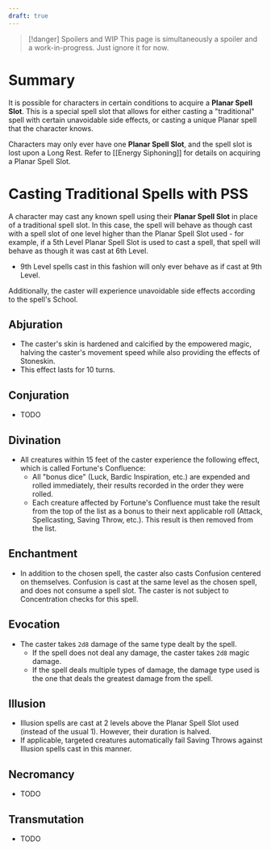 ```yaml
---
draft: true
---
```


> [!danger] Spoilers and WIP
> This page is simultaneously a spoiler and a work-in-progress. Just ignore it for now.
# Summary
It is possible for characters in certain conditions to acquire a **Planar Spell Slot**. This is a special spell slot that allows for either casting a "traditional" spell with certain unavoidable side effects, or casting a unique Planar spell that the character knows. 

Characters may only ever have one **Planar Spell Slot**, and the spell slot is lost upon a Long Rest. Refer to [[Energy Siphoning]] for details on acquiring a Planar Spell Slot.
# Casting Traditional Spells with PSS
A character may cast any known spell using their **Planar Spell Slot** in place of a traditional spell slot. In this case, the spell will behave as though cast with a spell slot of one level higher than the Planar Spell Slot used - for example, if a 5th Level Planar Spell Slot is used to cast a spell, that spell will behave as though it was cast at 6th Level. 
- 9th Level spells cast in this fashion will only ever behave as if cast at 9th Level. 

Additionally, the caster will experience unavoidable side effects according to the spell's School.
## Abjuration
- The caster's skin is hardened and calcified by the empowered magic, halving the caster's movement speed while also providing the effects of Stoneskin.
- This effect lasts for 10 turns. 
## Conjuration
- TODO
## Divination
- All creatures within 15 feet of the caster experience the following effect, which is called Fortune's Confluence:
	- All "bonus dice" (Luck, Bardic Inspiration, etc.) are expended and rolled immediately, their results recorded in the order they were rolled.
	- Each creature affected by Fortune's Confluence must take the result from the top of the list as a bonus to their next applicable roll (Attack, Spellcasting, Saving Throw, etc.). This result is then removed from the list. 
## Enchantment
- In addition to the chosen spell, the caster also casts Confusion centered on themselves. Confusion is cast at the same level as the chosen spell, and does not consume a spell slot. The caster is not subject to Concentration checks for this spell.
## Evocation
- The caster takes `2d8` damage of the same type dealt by the spell. 
	- If the spell does not deal any damage, the caster takes `2d8` magic damage. 
	- If the spell deals multiple types of damage, the damage type used is the one that deals the greatest damage from the spell. 
## Illusion
- Illusion spells are cast at 2 levels above the Planar Spell Slot used (instead of the usual 1). However, their duration is halved. 
- If applicable, targeted creatures automatically fail Saving Throws against Illusion spells cast in this manner. 
## Necromancy
- TODO
## Transmutation
- TODO